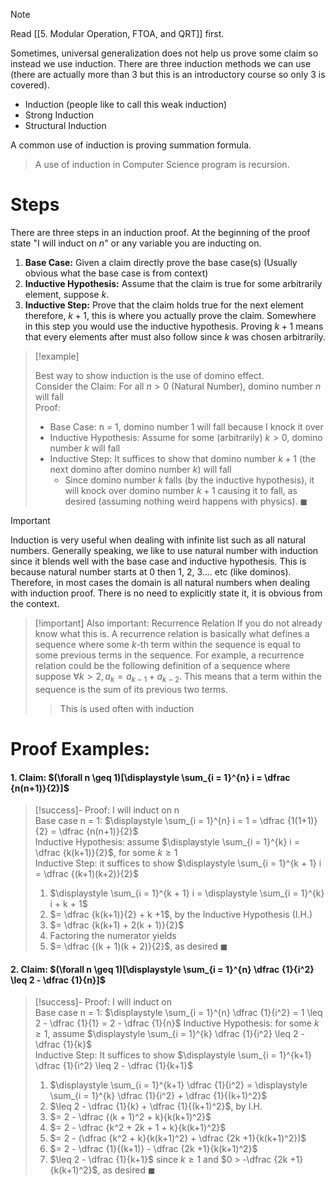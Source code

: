 

>[!note]
>Read [[5. Modular Operation, FTOA, and QRT]] first. 


Sometimes, universal generalization does not help us prove some claim so instead we use induction. There are three induction methods we can use (there are actually more than 3 but this is an introductory course so only 3 is covered). 
- Induction (people like to call this weak induction)
- Strong Induction 
- Structural Induction

A common use of induction is proving summation formula.

>A use of induction in Computer Science program is recursion.


# Steps
There are three steps in an induction proof. At the beginning of the proof state "I will induct on $n$" or any variable you are inducting on. 

1. **Base Case:** Given a claim directly prove the base case(s) (Usually obvious what the base case is from context)
2. **Inductive Hypothesis:** Assume that the claim is true for some arbitrarily element, suppose $k$. 
3. **Inductive Step:** Prove that the claim holds true for the next element therefore, $k+1$, this is where you actually prove the claim. Somewhere in this step you would use the inductive hypothesis. Proving $k+1$ means that every elements after must also follow since $k$ was chosen arbitrarily. 


>[!example]
>
>Best way to show induction is the use of domino effect.<br>
>Consider the Claim: For all $n > 0$ (Natural Number), domino number $n$ will fall<br>
>Proof:
>- Base Case: n = 1, domino number 1 will fall because I knock it over
>- Inductive Hypothesis: Assume for some (arbitrarily) $k > 0$, domino number $k$ will fall
>- Inductive Step: It suffices to show that domino number $k+1$ (the next domino after domino number $k$) will fall 
>	- Since domino number $k$ falls (by the inductive hypothesis), it will knock over domino number $k+1$ causing it to fall, as desired (assuming nothing weird happens with physics). $\blacksquare$

>[!important]
>Induction is very useful when dealing with infinite list such as all natural numbers. Generally speaking, we like to use natural number with induction since it blends well with the base case and inductive hypothesis. This is because natural number starts at 0 then 1, 2, 3.... etc (like dominos). Therefore, in most cases the domain is all natural numbers when dealing with induction proof. There is no need to explicitly state it, it is obvious from the context. 

>[!important] Also important: Recurrence Relation
>If you do not already know what this is. A recurrence relation is basically what defines a sequence where some $k$-th term within the sequence is equal to some previous terms in the sequence. For example, a recurrence relation could be the following definition of a sequence where suppose $\forall k > 2, a_k = a_{k-1} + a_{k-2}$. This means that a term within the sequence is the sum of its previous two terms.
>
>> This is used often with induction




# Proof Examples: 

#### 1. Claim: $(\forall n \geq 1)[\displaystyle \sum_{i = 1}^{n} i = \dfrac {n(n+1)}{2}]$

>[!success]- Proof:
>I will induct on n<br> 
>Base case n = 1: $\displaystyle \sum_{i = 1}^{n} i = 1 = \dfrac {1(1+1)}{2} = \dfrac {n(n+1)}{2}$<br> 
>Inductive Hypothesis: assume $\displaystyle \sum_{i = 1}^{k} i = \dfrac {k(k+1)}{2}$, for some $k \geq 1$<br>
>Inductive Step: it suffices to show $\displaystyle \sum_{i = 1}^{k + 1} i = \dfrac {(k+1)(k+2)}{2}$
>1. $\displaystyle \sum_{i = 1}^{k + 1} i = \displaystyle \sum_{i = 1}^{k} i + k + 1$
>2. $= \dfrac {k(k+1)}{2} + k +1$, by the Inductive Hypothesis (I.H.)
>3. $= \dfrac {k(k+1) + 2(k + 1)}{2}$
>4. Factoring the numerator yields
>5. $= \dfrac {(k + 1)(k + 2)}{2}$, as desired $\blacksquare$



#### 2. Claim: $(\forall n \geq 1)[\displaystyle \sum_{i = 1}^{n} \dfrac {1}{i^2} \leq 2 - \dfrac {1}{n}]$
>[!success]- Proof: 
>I will induct on<br>
>Base case n = 1: $\displaystyle \sum_{i = 1}^{n} \dfrac {1}{i^2} = 1 \leq 2 - \dfrac {1}{1} = 2 - \dfrac {1}{n}$
>Inductive Hypothesis: for some $k \geq 1$, assume $\displaystyle \sum_{i = 1}^{k} \dfrac {1}{i^2} \leq 2 - \dfrac {1}{k}$<br> 
>Inductive Step: It suffices to show  $\displaystyle \sum_{i = 1}^{k+1} \dfrac {1}{i^2} \leq 2 - \dfrac {1}{k+1}$
>1. $\displaystyle \sum_{i = 1}^{k+1} \dfrac {1}{i^2} = \displaystyle \sum_{i = 1}^{k} \dfrac {1}{i^2} + \dfrac {1}{(k+1)^2}$
>2. $\leq 2 - \dfrac {1}{k} + \dfrac {1}{(k+1)^2}$, by I.H.
>3. $= 2 - \dfrac {(k + 1)^2 + k}{k(k+1)^2}$
>4. $= 2 - \dfrac {k^2 + 2k + 1 + k}{k(k+1)^2}$
>5. $= 2 - (\dfrac {k^2 + k}{k(k+1)^2} + \dfrac {2k +1}{k(k+1)^2})$
>6. $= 2 - \dfrac {1}{(k+1)} - \dfrac {2k +1}{k(k+1)^2}$
>7. $\leq 2 - \dfrac {1}{k+1}$ since $k \geq 1$ and $0 > -\dfrac {2k +1}{k(k+1)^2}$, as desired $\blacksquare$


